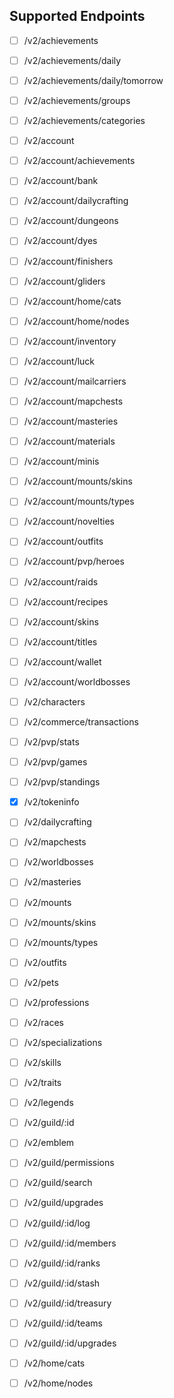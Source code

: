 ## Supported Endpoints

- [ ] /v2/achievements
- [ ] /v2/achievements/daily
- [ ] /v2/achievements/daily/tomorrow
- [ ] /v2/achievements/groups
- [ ] /v2/achievements/categories

- [ ] /v2/account
- [ ] /v2/account/achievements
- [ ] /v2/account/bank
- [ ] /v2/account/dailycrafting
- [ ] /v2/account/dungeons
- [ ] /v2/account/dyes
- [ ] /v2/account/finishers
- [ ] /v2/account/gliders
- [ ] /v2/account/home/cats
- [ ] /v2/account/home/nodes
- [ ] /v2/account/inventory
- [ ] /v2/account/luck
- [ ] /v2/account/mailcarriers
- [ ] /v2/account/mapchests
- [ ] /v2/account/masteries
- [ ] /v2/account/materials
- [ ] /v2/account/minis
- [ ] /v2/account/mounts/skins
- [ ] /v2/account/mounts/types
- [ ] /v2/account/novelties
- [ ] /v2/account/outfits
- [ ] /v2/account/pvp/heroes
- [ ] /v2/account/raids
- [ ] /v2/account/recipes
- [ ] /v2/account/skins
- [ ] /v2/account/titles
- [ ] /v2/account/wallet
- [ ] /v2/account/worldbosses
- [ ] /v2/characters
- [ ] /v2/commerce/transactions
- [ ] /v2/pvp/stats
- [ ] /v2/pvp/games
- [ ] /v2/pvp/standings
- [x] /v2/tokeninfo
- [ ] /v2/dailycrafting
- [ ] /v2/mapchests
- [ ] /v2/worldbosses
- [ ] /v2/masteries
- [ ] /v2/mounts
- [ ] /v2/mounts/skins
- [ ] /v2/mounts/types
- [ ] /v2/outfits
- [ ] /v2/pets
- [ ] /v2/professions
- [ ] /v2/races
- [ ] /v2/specializations
- [ ] /v2/skills
- [ ] /v2/traits
- [ ] /v2/legends
- [ ] /v2/guild/:id
- [ ] /v2/emblem
- [ ] /v2/guild/permissions
- [ ] /v2/guild/search
- [ ] /v2/guild/upgrades
- [ ] /v2/guild/:id/log
- [ ] /v2/guild/:id/members
- [ ] /v2/guild/:id/ranks
- [ ] /v2/guild/:id/stash
- [ ] /v2/guild/:id/treasury
- [ ] /v2/guild/:id/teams
- [ ] /v2/guild/:id/upgrades
- [ ] /v2/home/cats
- [ ] /v2/home/nodes